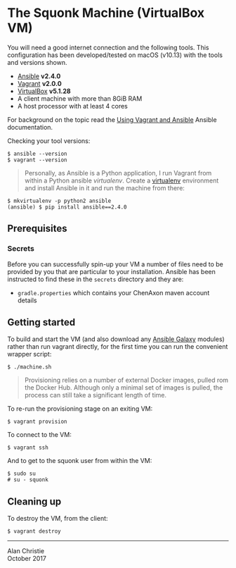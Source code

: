 # The Squonk Machine (VirtualBox VM) 
You will need a good internet connection and the following tools.
This configuration has been developed/tested on macOS (v10.13)
with the tools and versions shown.

-   [Ansible] **v2.4.0**
-   [Vagrant] **v2.0.0**
-   [VirtualBox] **v5.1.28**
-   A client machine with more than 8GiB RAM
-   A host processor with at least 4 cores

For background on the topic read the [Using Vagrant and Ansible]
Ansible documentation.

Checking your tool versions:

    $ ansible --version
    $ vagrant --version
    
>   Personally, as Ansible is a Python application, I run Vagrant from
    within a Python ansible _virtualenv_. Create a [virtualenv] environment
    and install Ansible in it and run the machine from there:
    
    $ mkvirtualenv -p python2 ansible
    (ansible) $ pip install ansible==2.4.0
    
## Prerequisites

### Secrets
Before you can successfully spin-up your VM a number of files need to be
provided by you that are particular to your installation. Ansible has been
instructed to find these in the `secrets` directory and they are:

-   `gradle.properties` which contains your ChenAxon maven account details

## Getting started
To build and start the VM (and also download any [Ansible Galaxy] modules)
rather than run vagrant directly, for the first time you can run the
convenient wrapper script:

    $ ./machine.sh

>   Provisioning relies on a number of external Docker images,
    pulled rom the Docker Hub. Although only a minimal set of images
    is pulled, the process can still take a significant length of time.

To re-run the provisioning stage on an exiting VM:

    $ vagrant provision

To connect to the VM:

    $ vagrant ssh

And to get to the squonk user from within the VM:

    $ sudo su
    # su - squonk

## Cleaning up
To destroy the VM, from the client:

    $ vagrant destroy

---

Alan Christie  
October 2017

[Ansible]: http://docs.ansible.com/ansible/latest/intro_installation.html
[Ansible Galaxy]: https://galaxy.ansible.com
[Using Vagrant and Ansible]: http://docs.ansible.com/ansible/latest/guide_vagrant.html
[Vagrant]: https://www.vagrantup.com/downloads.html
[VirtualBox]: https://www.virtualbox.org/wiki/Downloads
[VirtualEnv]: https://virtualenvwrapper.readthedocs.io/en/latest/

